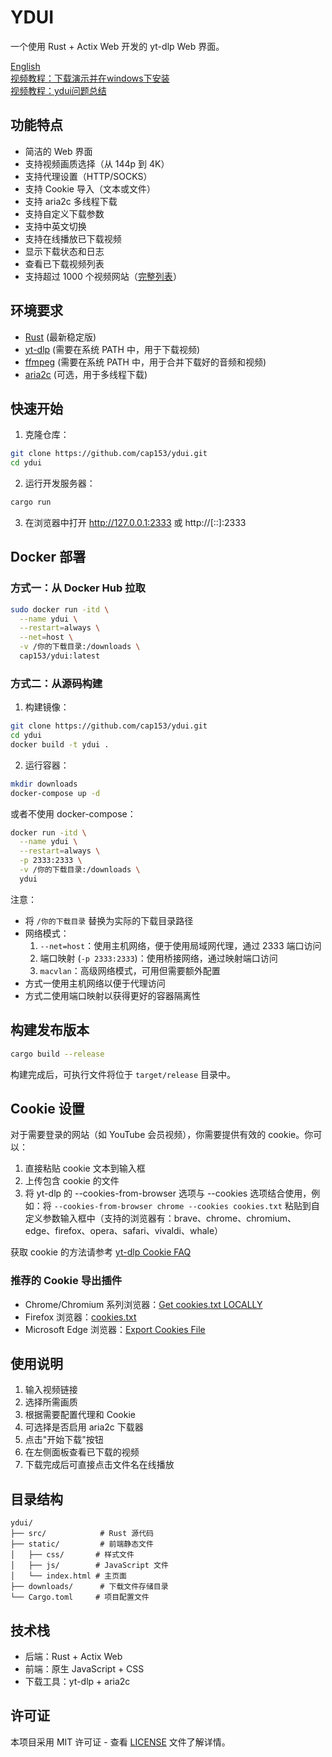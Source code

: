 # YDUI

一个使用 Rust + Actix Web 开发的 yt-dlp Web 界面。

[English](README.md)  
[视频教程：下载演示并在windows下安装](https://www.bilibili.com/video/BV1Gs6mYYEXe?vd_source=670195c083a81e0e203115ecef2b87a1&spm_id_from=333.788.videopod.sections)  
[视频教程：ydui问题总结](https://www.bilibili.com/video/BV1Ay6mYSEe9?vd_source=670195c083a81e0e203115ecef2b87a1&spm_id_from=333.788.videopod.sections)

## 功能特点

- 简洁的 Web 界面
- 支持视频画质选择（从 144p 到 4K）
- 支持代理设置（HTTP/SOCKS）
- 支持 Cookie 导入（文本或文件）
- 支持 aria2c 多线程下载
- 支持自定义下载参数
- 支持中英文切换
- 支持在线播放已下载视频
- 显示下载状态和日志
- 查看已下载视频列表
- 支持超过 1000 个视频网站（[完整列表](https://github.com/yt-dlp/yt-dlp/blob/master/supportedsites.md)）

## 环境要求

- [Rust](https://www.rust-lang.org/tools/install) (最新稳定版)
- [yt-dlp](https://github.com/yt-dlp/yt-dlp) (需要在系统 PATH 中，用于下载视频)
- [ffmpeg](https://www.ffmpeg.org/download.html) (需要在系统 PATH 中，用于合并下载好的音频和视频)
- [aria2c](https://github.com/aria2/aria2) (可选，用于多线程下载)

## 快速开始

1. 克隆仓库：

```bash
git clone https://github.com/cap153/ydui.git
cd ydui
```

2. 运行开发服务器：

```bash
cargo run
```

3. 在浏览器中打开 http://127.0.0.1:2333 或 http://[::]:2333

## Docker 部署

### 方式一：从 Docker Hub 拉取
```bash
sudo docker run -itd \
  --name ydui \
  --restart=always \
  --net=host \
  -v /你的下载目录:/downloads \
  cap153/ydui:latest
```

### 方式二：从源码构建
1. 构建镜像：
```bash
git clone https://github.com/cap153/ydui.git
cd ydui
docker build -t ydui .
```

2. 运行容器：
```bash
mkdir downloads
docker-compose up -d
```

或者不使用 docker-compose：
```bash
docker run -itd \
  --name ydui \
  --restart=always \
  -p 2333:2333 \
  -v /你的下载目录:/downloads \
  ydui
```

注意：
- 将 `/你的下载目录` 替换为实际的下载目录路径
- 网络模式：
  1. `--net=host`：使用主机网络，便于使用局域网代理，通过 2333 端口访问
  2. 端口映射 (`-p 2333:2333`)：使用桥接网络，通过映射端口访问
  3. `macvlan`：高级网络模式，可用但需要额外配置
- 方式一使用主机网络以便于代理访问
- 方式二使用端口映射以获得更好的容器隔离性

## 构建发布版本

```bash
cargo build --release
```

构建完成后，可执行文件将位于 `target/release` 目录中。

## Cookie 设置

对于需要登录的网站（如 YouTube 会员视频），你需要提供有效的 cookie。你可以：

1. 直接粘贴 cookie 文本到输入框
2. 上传包含 cookie 的文件
3. 将 yt-dlp 的 --cookies-from-browser 选项与 --cookies 选项结合使用，例如：将 `--cookies-from-browser chrome --cookies cookies.txt` 粘贴到自定义参数输入框中（支持的浏览器有：brave、chrome、chromium、edge、firefox、opera、safari、vivaldi、whale）

获取 cookie 的方法请参考 [yt-dlp Cookie FAQ](https://github.com/yt-dlp/yt-dlp/wiki/FAQ#how-do-i-pass-cookies-to-yt-dlp)

### 推荐的 Cookie 导出插件

- Chrome/Chromium 系列浏览器：[Get cookies.txt LOCALLY](https://chrome.google.com/webstore/detail/get-cookiestxt-locally/cclelndahbckbenkjhflpdbgdldlbecc)
- Firefox 浏览器：[cookies.txt](https://addons.mozilla.org/zh-CN/firefox/addon/cookies-txt/)
- Microsoft Edge 浏览器：[Export Cookies File](https://microsoftedge.microsoft.com/addons/detail/export-cookies-file/hbglikhfdcfhdfikmocdflffaecbnedo)

## 使用说明

1. 输入视频链接
2. 选择所需画质
3. 根据需要配置代理和 Cookie
4. 可选择是否启用 aria2c 下载器
5. 点击"开始下载"按钮
6. 在左侧面板查看已下载的视频
7. 下载完成后可直接点击文件名在线播放

## 目录结构

```
ydui/
├── src/            # Rust 源代码
├── static/         # 前端静态文件
│   ├── css/       # 样式文件
│   ├── js/        # JavaScript 文件
│   └── index.html # 主页面
├── downloads/      # 下载文件存储目录
└── Cargo.toml     # 项目配置文件
```

## 技术栈

- 后端：Rust + Actix Web
- 前端：原生 JavaScript + CSS
- 下载工具：yt-dlp + aria2c

## 许可证

本项目采用 MIT 许可证 - 查看 [LICENSE](LICENSE) 文件了解详情。

